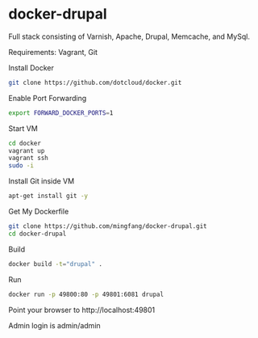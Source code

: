 docker-drupal
=============

Full stack consisting of Varnish, Apache, Drupal, Memcache, and MySql.

Requirements:
Vagrant, Git

Install Docker
```bash
git clone https://github.com/dotcloud/docker.git
```

Enable Port Forwarding
```bash
export FORWARD_DOCKER_PORTS=1
```

Start VM
```bash
cd docker
vagrant up
vagrant ssh
sudo -i
```

Install Git inside VM
```bash
apt-get install git -y
```

Get My Dockerfile
```bash
git clone https://github.com/mingfang/docker-drupal.git
cd docker-drupal
```

Build
```bash
docker build -t="drupal" .
```

Run
```bash
docker run -p 49800:80 -p 49801:6081 drupal
```

Point your browser to http://localhost:49801

Admin login is admin/admin

